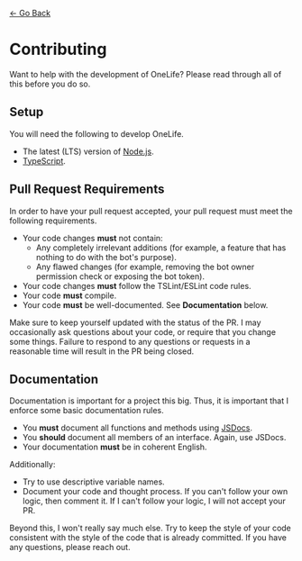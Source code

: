 [← Go Back](https://github.com/ewang2002/OneLifeBot/blob/master/docs/docs-guide.md)

# Contributing
Want to help with the development of OneLife? Please read through all of this before you do so.

## Setup
You will need the following to develop OneLife.
- The latest (LTS) version of [Node.js](https://nodejs.org/en/).
- [TypeScript](https://www.typescriptlang.org/). 

## Pull Request Requirements
In order to have your pull request accepted, your pull request must meet the following requirements.
- Your code changes **must** not contain:
  - Any completely irrelevant additions (for example, a feature that has nothing to do with the bot's purpose).
  - Any flawed changes (for example, removing the bot owner permission check or exposing the bot token). 
- Your code changes **must** follow the TSLint/ESLint code rules. 
- Your code **must** compile.
- Your code **must** be well-documented. See **Documentation** below. 

Make sure to keep yourself updated with the status of the PR. I may occasionally ask questions about your code, or 
require that you change some things. Failure to respond to any questions or requests in a reasonable time will 
result in the PR being closed.

## Documentation
Documentation is important for a project this big. Thus, it is important that I enforce some basic documentation rules.
- You **must** document all functions and methods using [JSDocs](https://jsdoc.app/about-getting-started.html). 
- You **should** document all members of an interface. Again, use JSDocs.
- Your documentation **must** be in coherent English. 

Additionally:
- Try to use descriptive variable names.
- Document your code and thought process. If you can't follow your own logic, then comment it. If I can't follow 
  your logic, I will not accept your PR. 

Beyond this, I won't really say much else. Try to keep the style of your code consistent with the style of the code 
that is already committed. If you have any questions, please reach out.